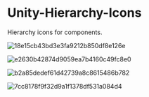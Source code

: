 # Unity-Hierarchy-Icons

Hierarchy icons for components.

![18e15cb43bd3e3fa9212b850df8e126e](https://github.com/user-attachments/assets/49702275-a5a7-4e1e-9ba3-cb422f58f940)

![e2630b42874d9059ea7b4160c49fc8e0](https://github.com/user-attachments/assets/79aae78e-cb9e-44bf-8f69-f9b801525cc4)

![b2a85dedef61d42739a8c8615486b782](https://github.com/user-attachments/assets/641a59bf-1132-4684-866c-c8599f55e204)

![7cc8178f9f32d9a1f1378df531a084d4](https://github.com/user-attachments/assets/f4206bb7-352c-4026-b9d7-f707bb141b1d)
